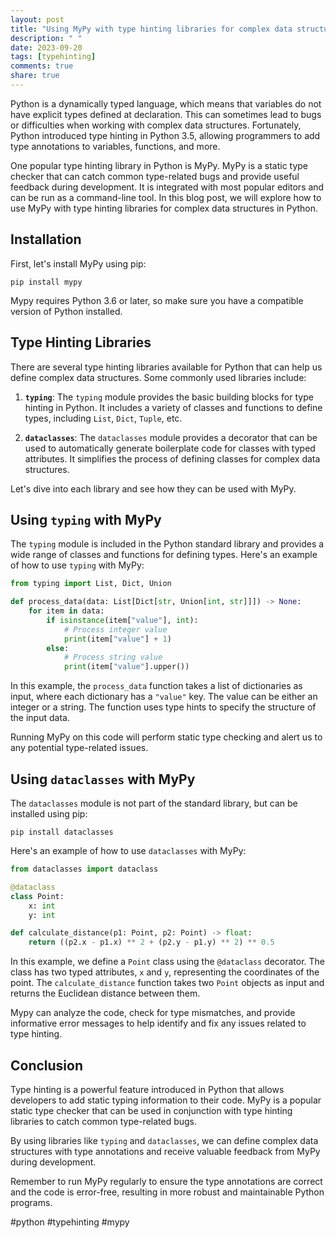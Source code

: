 ```yaml
---
layout: post
title: "Using MyPy with type hinting libraries for complex data structures in Python"
description: " "
date: 2023-09-20
tags: [typehinting]
comments: true
share: true
---
```


Python is a dynamically typed language, which means that variables do not have explicit types defined at declaration. This can sometimes lead to bugs or difficulties when working with complex data structures. Fortunately, Python introduced type hinting in Python 3.5, allowing programmers to add type annotations to variables, functions, and more.

One popular type hinting library in Python is MyPy. MyPy is a static type checker that can catch common type-related bugs and provide useful feedback during development. It is integrated with most popular editors and can be run as a command-line tool. In this blog post, we will explore how to use MyPy with type hinting libraries for complex data structures in Python.

## Installation

First, let's install MyPy using pip:

```
pip install mypy
```

Mypy requires Python 3.6 or later, so make sure you have a compatible version of Python installed.

## Type Hinting Libraries

There are several type hinting libraries available for Python that can help us define complex data structures. Some commonly used libraries include:

1. **`typing`**: The `typing` module provides the basic building blocks for type hinting in Python. It includes a variety of classes and functions to define types, including `List`, `Dict`, `Tuple`, etc.

2. **`dataclasses`**: The `dataclasses` module provides a decorator that can be used to automatically generate boilerplate code for classes with typed attributes. It simplifies the process of defining classes for complex data structures.

Let's dive into each library and see how they can be used with MyPy.

## Using `typing` with MyPy

The `typing` module is included in the Python standard library and provides a wide range of classes and functions for defining types. Here's an example of how to use `typing` with MyPy:

```python
from typing import List, Dict, Union

def process_data(data: List[Dict[str, Union[int, str]]]) -> None:
    for item in data:
        if isinstance(item["value"], int):
            # Process integer value
            print(item["value"] + 1)
        else:
            # Process string value
            print(item["value"].upper())
```

In this example, the `process_data` function takes a list of dictionaries as input, where each dictionary has a `"value"` key. The value can be either an integer or a string. The function uses type hints to specify the structure of the input data.

Running MyPy on this code will perform static type checking and alert us to any potential type-related issues.

## Using `dataclasses` with MyPy

The `dataclasses` module is not part of the standard library, but can be installed using pip:

```
pip install dataclasses
```

Here's an example of how to use `dataclasses` with MyPy:

```python
from dataclasses import dataclass

@dataclass
class Point:
    x: int
    y: int

def calculate_distance(p1: Point, p2: Point) -> float:
    return ((p2.x - p1.x) ** 2 + (p2.y - p1.y) ** 2) ** 0.5
```

In this example, we define a `Point` class using the `@dataclass` decorator. The class has two typed attributes, `x` and `y`, representing the coordinates of the point. The `calculate_distance` function takes two `Point` objects as input and returns the Euclidean distance between them.

Mypy can analyze the code, check for type mismatches, and provide informative error messages to help identify and fix any issues related to type hinting.

## Conclusion

Type hinting is a powerful feature introduced in Python that allows developers to add static typing information to their code. MyPy is a popular static type checker that can be used in conjunction with type hinting libraries to catch common type-related bugs.

By using libraries like `typing` and `dataclasses`, we can define complex data structures with type annotations and receive valuable feedback from MyPy during development.

Remember to run MyPy regularly to ensure the type annotations are correct and the code is error-free, resulting in more robust and maintainable Python programs.

#python #typehinting #mypy